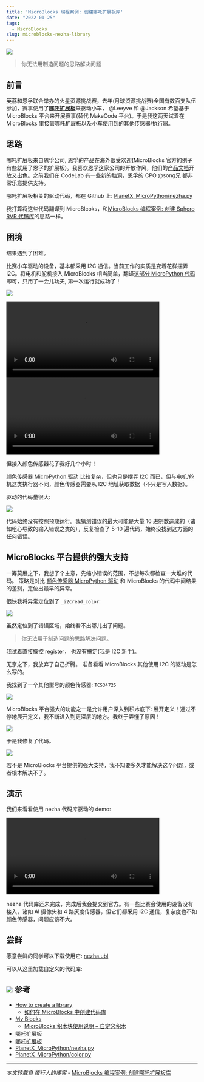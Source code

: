 ```yaml
---
title: 'MicroBlocks 编程案例: 创建哪吒扩展板库'
date: "2022-01-25"
tags:
  - MicroBlocks
slug: microblocks-nezha-library
---
```


[![](https://www.elecfreaks.com/learn-cn/_images/03444_01.png)](https://www.elecfreaks.com/learn-cn/_images/03444_01.png)

> 你无法用制造问题的思路解决问题

## [](https://wwj718.github.io/post/%E7%BC%96%E7%A8%8B/microblocks-nezha-library/#%E5%89%8D%E8%A8%80)前言

英荔和恩孚联合举办的火星资源挑战赛，去年(月球资源挑战赛)全国有数百支队伍参加，赛事使用了[**哪吒扩展板**](https://www.elecfreaks.com/learn-cn/microbitExtensionModule/Nezha.html)来驱动小车， @Leeyve 和 @Jackson 希望基于 MicroBlocks 平台来开展赛事(替代 MakeCode 平台)。于是我这两天试着在 MicroBlocks 里接管哪吒扩展板以及小车使用到的其他传感器/执行器。

## [](https://wwj718.github.io/post/%E7%BC%96%E7%A8%8B/microblocks-nezha-library/#%E6%80%9D%E8%B7%AF)思路

哪吒扩展板来自恩孚公司, 恩孚的产品在海外很受欢迎(MicroBlocks 官方的例子有些就用了恩孚的扩展板)。我喜欢恩孚这家公司的开放作风，他们的[产品文档](http://www.elecfreaks.com/learn-cn/)开放又出色。之前我们在 CodeLab 有一些新的脑洞，恩孚的 CPO @song兄 都非常乐意提供支持。

哪吒扩展板相关的驱动代码，都在 Github 上: [PlanetX\_MicroPython/nezha.py](https://github.com/lionyhw/PlanetX_MicroPython/blob/master/nezha.py)

我打算将这些代码翻译到 MicroBlcoks，和[MicroBlocks 编程案例: 创建 Sphero RVR 代码库](https://wwj718.github.io/post/%E7%BC%96%E7%A8%8B/microblocks-sphero-rvr-library/)的思路一样。

## [](https://wwj718.github.io/post/%E7%BC%96%E7%A8%8B/microblocks-nezha-library/#%E5%9B%B0%E5%A2%83)困境

结果遇到了困难。

比赛小车驱动的设备，基本都采用 I2C 通信。当前工作的实质是变着花样摆弄 I2C。将电机和舵机接入 MicroBlcoks 相当简单，翻译[这部分 MicroPython 代码](https://github.com/lionyhw/PlanetX_MicroPython/blob/master/nezha.py)即可，只用了一会儿功夫, 第一次运行就成功了！

[![](https://wwj718.github.io/post/img/1643103244669.jpg)](https://wwj718.github.io/post/img/1643103244669.jpg)

<video width="80%" src="https://adapter.codelab.club/video/1643013747408674.mp4" controls="controls"></video>
<video width="80%" src="https://adapter.codelab.club/video/1643014813058195.mp4" controls="controls"></video>

但接入颜色传感器花了我好几个小时！

[颜色传感器 MicroPython 驱动](https://github.com/lionyhw/PlanetX_MicroPython/blob/master/color.py) 比较复杂，但也只是摆弄 I2C 而已，但与电机/舵机这类执行器不同，颜色传感器需要从 I2C 地址获取数据（不只是写入数据）。

驱动的代码量很大:

[![](https://wwj718.github.io/post/img/1643103996047.jpg)](https://wwj718.github.io/post/img/1643103996047.jpg)

代码始终没有按照预期运行。我猜测错误的最大可能是大量 16 进制数造成的（诸如粗心导致的输入错误之类的），反复检查了 5-10 遍代码，始终没找到这方面的任何错误。

## [](https://wwj718.github.io/post/%E7%BC%96%E7%A8%8B/microblocks-nezha-library/#microblocks-%E5%B9%B3%E5%8F%B0%E6%8F%90%E4%BE%9B%E7%9A%84%E5%BC%BA%E5%A4%A7%E6%94%AF%E6%8C%81)MicroBlocks 平台提供的强大支持

一筹莫展之下，我想了个主意，先缩小错误的范围，不想每次都检查一大堆的代码。 策略是对比 [颜色传感器 MicroPython 驱动](https://github.com/lionyhw/PlanetX_MicroPython/blob/master/color.py) 和 MicroBlocks 的代码中间结果的差别，定位出最早的异常。

很快我将异常定位到了 `_i2cread_color`:

[![](https://wwj718.github.io/post/img/1643104919512.jpg)](https://wwj718.github.io/post/img/1643104919512.jpg)

虽然定位到了错误区域，始终看不出哪儿出了问题。

> 你无法用于制造问题的思路解决问题。

我试着直接操控 register， 也没有搞定(我是 I2C 新手)。

无奈之下，我放弃了自己折腾。 准备看看 MicroBlocks 其他使用 I2C 的驱动是怎么写的。

我找到了一个其他型号的颜色传感器: `TCS34725`

[![](https://wwj718.github.io/post/img/1643105327627.jpg)](https://wwj718.github.io/post/img/1643105327627.jpg)

MicroBlocks 平台强大的功能之一是允许用户深入到积木底下: 展开定义！通过不停地展开定义，我不断进入到更深层的地方。我终于弄懂了原因！

[![](https://wwj718.github.io/post/img/1643106027617.jpg)](https://wwj718.github.io/post/img/1643106027617.jpg)

于是我修复了代码。

[![](https://wwj718.github.io/post/img/1643104802020.jpg)](https://wwj718.github.io/post/img/1643104802020.jpg)

若不是 MicroBlocks 平台提供的强大支持，我不知要多久才能解决这个问题，或者根本解决不了。

## [](https://wwj718.github.io/post/%E7%BC%96%E7%A8%8B/microblocks-nezha-library/#%E6%BC%94%E7%A4%BA)演示

我们来看看使用 nezha 代码库驱动的 demo:

<video width="80%" src="https://adapter.codelab.club/video/1643103240854776.mp4" controls="controls"></video>

nezha 代码库还未完成，完成后我会提交到官方。有一些比赛会使用的设备没有接入，诸如 AI 摄像头和 4 路灰度传感器，但它们都采用 I2C 通信，复杂度也不如颜色传感器，问题应该不大。

## [](https://wwj718.github.io/post/%E7%BC%96%E7%A8%8B/microblocks-nezha-library/#%E5%B0%9D%E9%B2%9C)尝鲜

愿意尝鲜的同学可以下载使用它: [nezha.ubl](https://wwj718.github.io/post/img/nezha.ubl)

可以从这里加载自定义的代码库:

## [![](https://wwj718.github.io/post/img/1643008474077.jpg)](https://wwj718.github.io/post/img/1643008474077.jpg) 参考

-   [How to create a library](http://wiki.microblocks.fun/create_a_library)
    -   [如何在 MicroBlocks 中创建代码库](https://microblocks.zhubai.love/posts/2088166608488710144)
-   [My Blocks](https://wiki.microblocks.fun/reference_manual/myblocks)
    -   [MicroBlocks 积木块使用说明 – 自定义积木](https://microblocks.zhubai.love/posts/2094173059597713408)
-   [哪吒扩展板](https://www.elecfreaks.com/learn-cn/microbitExtensionModule/Nezha.html)
-   [哪吒扩展板](https://www.elecfreaks.com/learn-cn/microbitExtensionModule/Nezha.html)
-   [PlanetX\_MicroPython/nezha.py](https://github.com/lionyhw/PlanetX_MicroPython/blob/master/nezha.py)
-   [PlanetX\_MicroPython/color.py](https://github.com/lionyhw/PlanetX_MicroPython/blob/master/color.py)

---
_本文转载自 夜行人的博客_ - [MicroBlocks 编程案例: 创建哪吒扩展板库](https://wwj718.github.io/post/%E7%BC%96%E7%A8%8B/microblocks-nezha-library/)